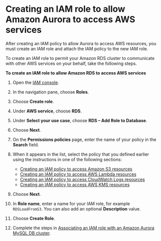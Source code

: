 # Creating an IAM role to allow Amazon Aurora to access AWS services<a name="AuroraMySQL.Integrating.Authorizing.IAM.CreateRole"></a>

After creating an IAM policy to allow Aurora to access AWS resources, you must create an IAM role and attach the IAM policy to the new IAM role\.

To create an IAM role to permit your Amazon RDS cluster to communicate with other AWS services on your behalf, take the following steps\.<a name="Create.IAMRole.AWSServices"></a>

**To create an IAM role to allow Amazon RDS to access AWS services**

1. Open the [IAM console](https://console.aws.amazon.com/iam/home?#home)\.

1. In the navigation pane, choose **Roles**\.

1. Choose **Create role**\.

1. Under **AWS service**, choose **RDS**\.

1. Under **Select your use case**, choose **RDS – Add Role to Database**\.

1. Choose **Next**\.

1. On the **Permissions policies** page, enter the name of your policy in the **Search** field\.

1. When it appears in the list, select the policy that you defined earlier using the instructions in one of the following sections:
   + [Creating an IAM policy to access Amazon S3 resources](AuroraMySQL.Integrating.Authorizing.IAM.S3CreatePolicy.md)
   + [Creating an IAM policy to access AWS Lambda resources](AuroraMySQL.Integrating.Authorizing.IAM.LambdaCreatePolicy.md)
   + [Creating an IAM policy to access CloudWatch Logs resources](AuroraMySQL.Integrating.Authorizing.IAM.CWCreatePolicy.md)
   + [Creating an IAM policy to access AWS KMS resources](AuroraMySQL.Integrating.Authorizing.IAM.KMSCreatePolicy.md)

1. Choose **Next**\.

1. In **Role name**, enter a name for your IAM role, for example `RDSLoadFromS3`\. You can also add an optional **Description** value\.

1. Choose **Create Role**\.

1. Complete the steps in [Associating an IAM role with an Amazon Aurora MySQL DB cluster](AuroraMySQL.Integrating.Authorizing.IAM.AddRoleToDBCluster.md)\.